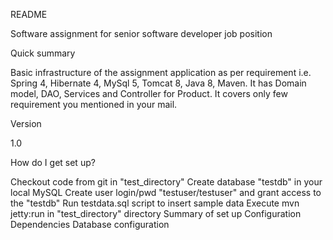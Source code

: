 README

Software assignment for senior software developer job position

Quick summary

Basic infrastructure of the assignment application as per requirement i.e. Spring 4, Hibernate 4, MySql 5, Tomcat 8, Java 8, Maven. 
It has Domain model, DAO, Services and Controller for Product. It covers only few requirement you mentioned in your mail.

Version

1.0

How do I get set up?

Checkout code from git in "test_directory" Create database "testdb" in your local MySQL Create user login/pwd "testuser/testuser" and grant access to the "testdb" Run
testdata.sql script to insert sample data Execute mvn jetty:run in "test_directory" directory Summary of set up Configuration Dependencies Database configuration 
